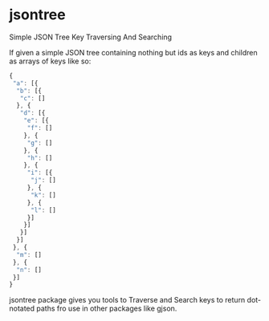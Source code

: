 # jsontree
Simple JSON Tree Key Traversing And Searching

If given a simple JSON tree containing nothing but ids as keys and children as arrays of keys like so:

```javascript
{
 "a": [{
  "b": [{
   "c": []
  }, {
   "d": [{
    "e": [{
     "f": []
    }, {
     "g": []
    }, {
     "h": []
    }, {
     "i": [{
      "j": []
     }, {
      "k": []
     }, {
      "l": []
     }]
    }]
   }]
  }]
 }, {
  "m": []
 }, {
  "n": []
 }]
}
```

jsontree package gives you tools to Traverse and Search keys to return dot-notated paths fro use in other packages like gjson.
